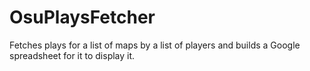 # OsuPlaysFetcher
Fetches plays for a list of maps by a list of players and builds a Google spreadsheet for it to display it.
